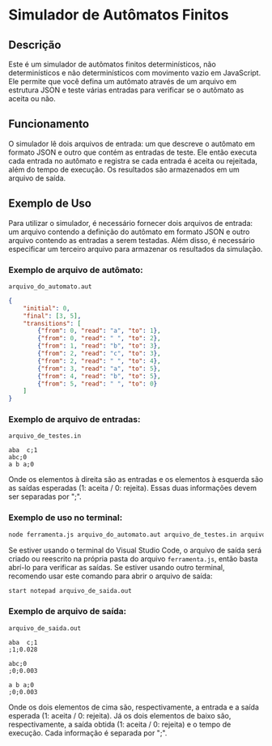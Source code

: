 
# Simulador de Autômatos Finitos

## Descrição
Este é um simulador de autômatos finitos determinísticos, não determinísticos e não determinísticos com movimento vazio em JavaScript. Ele permite que você defina um autômato através de um arquivo em estrutura JSON e teste várias entradas para verificar se o autômato as aceita ou não.

## Funcionamento
O simulador lê dois arquivos de entrada: um que descreve o autômato em formato JSON e outro que contém as entradas de teste. Ele então executa cada entrada no autômato e registra se cada entrada é aceita ou rejeitada, além do tempo de execução. Os resultados são armazenados em um arquivo de saída.

## Exemplo de Uso
Para utilizar o simulador, é necessário fornecer dois arquivos de entrada: um arquivo contendo a definição do autômato em formato JSON e outro arquivo contendo as entradas a serem testadas. Além disso, é necessário especificar um terceiro arquivo para armazenar os resultados da simulação. 

### Exemplo de arquivo de autômato:
`arquivo_do_automato.aut`
```json 
{
    "initial": 0,
    "final": [3, 5],
    "transitions": [
        {"from": 0, "read": "a", "to": 1},
        {"from": 0, "read": " ", "to": 2},
        {"from": 1, "read": "b", "to": 3},
        {"from": 2, "read": "c", "to": 3},
        {"from": 2, "read": " ", "to": 4},
        {"from": 3, "read": "a", "to": 5},
        {"from": 4, "read": "b", "to": 5},
        {"from": 5, "read": " ", "to": 0}
    ]
}
```
### Exemplo de arquivo de entradas:
`arquivo_de_testes.in`
```
aba  c;1
abc;0
a b a;0
```
Onde os elementos à direita são as entradas e os elementos à esquerda são as saídas esperadas (1: aceita / 0: rejeita). Essas duas informações devem ser separadas por ";".


### Exemplo de uso no terminal:
```bash
node ferramenta.js arquivo_do_automato.aut arquivo_de_testes.in arquivo_de_saida.out
```
Se estiver usando o terminal do Visual Studio Code, o arquivo de saída será criado ou reescrito na própria pasta do arquivo `ferramenta.js`, então basta abrí-lo para verificar as saídas. Se estiver usando outro terminal, recomendo usar este comando para abrir o arquivo de saída:
```bash
start notepad arquivo_de_saida.out
```
### Exemplo de arquivo de saída:
`arquivo_de_saida.out`
```
aba  c;1
;1;0.028

abc;0
;0;0.003

a b a;0
;0;0.003
```
Onde os dois elementos de cima são, respectivamente, a entrada e a saída esperada (1: aceita / 0: rejeita). Já os dois elementos de baixo são, respectivamente, a saída obtida (1: aceita / 0: rejeita) e o tempo de execução. Cada informação é separada por ";".